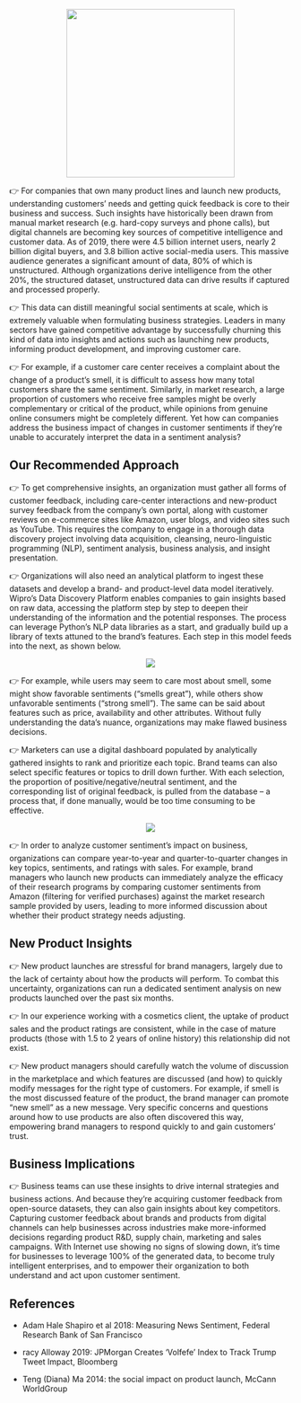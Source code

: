 <p align="center">
 <img src="https://user-images.githubusercontent.com/84700316/137071261-a9e1406d-3cc2-41b2-82f8-e225daafd3da.png" width=300px>
 </p>

👉 For companies that own many product lines and launch new products, understanding customers’ needs and getting quick feedback is core to their business and success. Such insights
have historically been drawn from manual market research (e.g. hard-copy surveys and phone calls), but digital channels are becoming key sources of competitive intelligence and 
customer data. As of 2019, there were 4.5 billion internet users, nearly 2 billion digital buyers, and 3.8 billion active social-media users. This massive audience generates a 
significant amount of data, 80% of which is unstructured. Although organizations derive intelligence from the other 20%, the structured dataset, unstructured data can drive 
results if captured and processed properly.

👉 This data can distill meaningful social sentiments at scale, which is extremely valuable when formulating business strategies. Leaders in many sectors have gained competitive 
 advantage by successfully churning this kind of data into insights and actions such as launching new products, informing product development, and improving customer care.

👉 For example, if a customer care center receives a complaint about the change of a product’s smell, it is difficult to assess how many total customers share the same sentiment.
 Similarly, in market research, a large proportion of customers who receive free samples might be overly complementary or critical of the product, while opinions from genuine 
 online consumers might be completely different. Yet how can companies address the business impact of changes in customer sentiments if they’re unable to accurately interpret the
 data in a sentiment analysis?

## Our Recommended Approach
👉 To get comprehensive insights, an organization must gather all forms of customer feedback, including care-center interactions and new-product survey feedback from the company’s own portal, along with customer reviews on e-commerce sites like Amazon, user blogs, and video sites such as YouTube. This requires the company to engage in a thorough data 
discovery project involving data acquisition, cleansing, neuro-linguistic programming (NLP), sentiment analysis, business analysis, and insight presentation.

👉 Organizations will also need an analytical platform to ingest these datasets and develop a brand- and product-level data model iteratively. Wipro’s Data Discovery Platform enables 
companies to gain insights based on raw data, accessing the platform step by step to deepen their understanding of the information and the potential responses. The process can
leverage Python’s NLP data libraries as a start, and gradually build up a library of texts attuned to the brand’s features. Each step in this model feeds into the next, as shown
below.

<p align="center">
<img src="https://user-images.githubusercontent.com/84700316/137070294-f4ce17d4-e8a0-4cd1-b868-c76529d66a8c.png">
</p>

👉 For example, while users may seem to care most about smell, some might show favorable sentiments (“smells great”), while others show unfavorable sentiments (“strong smell”). The same can be said about features such as price, availability and other attributes. Without fully understanding the data’s nuance, organizations may make flawed business decisions.

👉 Marketers can use a digital dashboard populated by analytically gathered insights to rank and prioritize each topic. Brand teams can also select specific features or topics to drill down further. With each selection, the proportion of positive/negative/neutral sentiment, and the corresponding list of original feedback, is pulled from the database – a process that, if done manually, would be too time consuming to be effective.

<p align="center">
<img src="https://user-images.githubusercontent.com/84700316/137070510-82070cb8-60ac-4dc3-9459-3c8383fedbe4.png">
</p>

👉 In order to analyze customer sentiment’s impact on business, organizations can compare year-to-year and quarter-to-quarter changes in key topics, sentiments, and ratings with sales. For example, brand managers who launch new products can immediately analyze the efficacy of their research programs by comparing customer sentiments from Amazon (filtering for verified purchases) against the market research sample provided by users, leading to more informed discussion about whether their product strategy needs adjusting.

## New Product Insights
👉 New product launches are stressful for brand managers, largely due to the lack of certainty about how the products will perform. To combat this uncertainty, organizations can run a dedicated sentiment analysis on new products launched over the past six months.

👉 In our experience working with a cosmetics client, the uptake of product sales and the product ratings are consistent, while in the case of mature products (those with 1.5 to 2 years of online history) this relationship did not exist.

👉 New product managers should carefully watch the volume of discussion in the marketplace and which features are discussed (and how) to quickly modify messages for the right type of customers. For example, if smell is the most discussed feature of the product, the brand manager can promote “new smell” as a new message. Very specific concerns and questions around how to use products are also often discovered this way, empowering brand managers to respond quickly to and gain customers’ trust.

## Business Implications
👉 Business teams can use these insights to drive internal strategies and business actions. And because they’re acquiring customer feedback from open-source datasets, they can also gain insights about key competitors. Capturing customer feedback about brands and products from digital channels can help businesses across industries make more-informed decisions regarding product R&D, supply chain, marketing and sales campaigns. With Internet use showing no signs of slowing down, it’s time for businesses to leverage 100% of the generated data, to become truly intelligent enterprises, and to empower their organization to both understand and act upon customer sentiment.

## References
- Adam Hale Shapiro et al 2018: Measuring News Sentiment, Federal Research Bank of San Francisco

- racy Alloway 2019: JPMorgan Creates ‘Volfefe’ Index to Track Trump Tweet Impact, Bloomberg

- Teng (Diana) Ma 2014: the social impact on product launch, McCann WorldGroup
